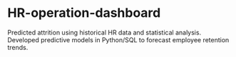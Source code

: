 # HR-operation-dashboard
Predicted attrition using historical HR data and statistical analysis. Developed predictive models in Python/SQL to forecast employee retention trends. 
